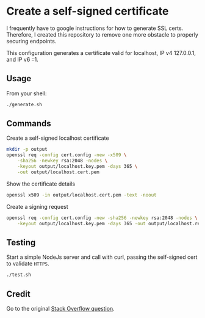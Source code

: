 # Create a self-signed certificate

I frequently have to google instructions for how to generate SSL certs. Therefore, I created this repository to remove one more obstacle to properly securing endpoints. 

This configuration generates a certificate valid for localhost, IP v4 127.0.0.1, and IP v6 ::1.

## Usage

From your shell:
```bash
./generate.sh
```

## Commands

Create a self-signed localhost certificate 
```bash
mkdir -p output
openssl req -config cert.config -new -x509 \
    -sha256 -newkey rsa:2048 -nodes \
    -keyout output/localhost.key.pem -days 365 \
    -out output/localhost.cert.pem
```

Show the certificate details
```bash
openssl x509 -in output/localhost.cert.pem -text -noout
```

Create a signing request
```bash
openssl req -config cert.config -new -sha256 -newkey rsa:2048 -nodes \
    -keyout output/localhost.key.pem -days 365 -out output/localhost.req.pem
```

## Testing

Start a simple NodeJs server and call with curl, passing the self-signed cert to validate `HTTPS`.

```bash
./test.sh
```

## Credit
Go to the original [Stack Overflow question](https://stackoverflow.com/questions/10175812/how-to-create-a-self-signed-certificate-with-openssl).
